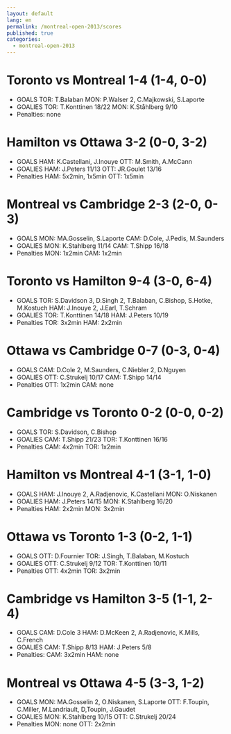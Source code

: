 ```yaml
---
layout: default
lang: en
permalink: /montreal-open-2013/scores
published: true
categories:
  - montreal-open-2013
---
```


# Toronto vs Montreal 1-4 (1-4, 0-0)
* GOALS TOR: T.Balaban MON: P.Walser 2, C.Majkowski, S.Laporte
* GOALIES TOR: T.Konttinen 18/22 MON: K.Ståhlberg 9/10
* Penalties: none

# Hamilton vs Ottawa 3-2 (0-0, 3-2)
* GOALS HAM: K.Castellani, J.Inouye OTT: M.Smith, A.McCann
* GOALIES HAM: J.Peters 11/13 OTT: JR.Goulet 13/16
* Penalties HAM: 5x2min, 1x5min OTT: 1x5min

# Montreal vs Cambridge 2-3 (2-0, 0-3)
* GOALS MON: MA.Gosselin, S.Laporte CAM: D.Cole, J.Pedis, M.Saunders
* GOALIES MON: K.Stahlberg 11/14 CAM: T.Shipp 16/18
* Penalties MON: 1x2min CAM: 1x2min

# Toronto vs Hamilton 9-4 (3-0, 6-4)
* GOALS TOR: S.Davidson 3, D.Singh 2, T.Balaban, C.Bishop, S.Hotke, M.Kostuch HAM: J.Inouye 2, J.Earl, T.Schram
* GOALIES TOR: T.Konttinen 14/18 HAM: J.Peters 10/19
* Penalties TOR: 3x2min HAM: 2x2min

# Ottawa vs Cambridge 0-7 (0-3, 0-4)
* GOALS CAM: D.Cole 2, M.Saunders, C.Niebler 2, D.Nguyen
* GOALIES OTT: C.Strukelj 10/17 CAM: T.Shipp 14/14
* Penalties OTT: 1x2min CAM: none

# Cambridge vs Toronto 0-2 (0-0, 0-2)
* GOALS TOR: S.Davidson, C.Bishop
* GOALIES CAM: T.Shipp 21/23 TOR: T.Konttinen 16/16
* Penalties CAM: 4x2min TOR: 1x2min

# Hamilton vs Montreal 4-1 (3-1, 1-0)
* GOALS HAM: J.Inouye 2, A.Radjenovic, K.Castellani MON: O.Niskanen
* GOALIES HAM: J.Peters 14/15 MON: K.Stahlberg 16/20
* Penalties HAM: 2x2min MON: 3x2min

# Ottawa vs Toronto 1-3 (0-2, 1-1)
* GOALS OTT: D.Fournier TOR: J.Singh, T.Balaban, M.Kostuch
* GOALIES OTT: C.Strukelj 9/12 TOR: T.Konttinen 10/11
* Penalties OTT: 4x2min TOR: 3x2min

# Cambridge vs Hamilton 3-5 (1-1, 2-4)
* GOALS CAM: D.Cole 3 HAM: D.McKeen 2, A.Radjenovic, K.Mills, C.French
* GOALIES CAM: T.Shipp 8/13 HAM: J.Peters 5/8
* Penalties: CAM: 3x2min HAM: none

# Montreal vs Ottawa 4-5 (3-3, 1-2)
* GOALS MON: MA.Gosselin 2, O.Niskanen, S.Laporte OTT: F.Toupin, C.Miller, M.Landriault, D,Toupin, J.Gaudet
* GOALIES MON: K.Stahlberg 10/15 OTT: C.Strukelj 20/24
* Penalties MON: none OTT: 2x2min

